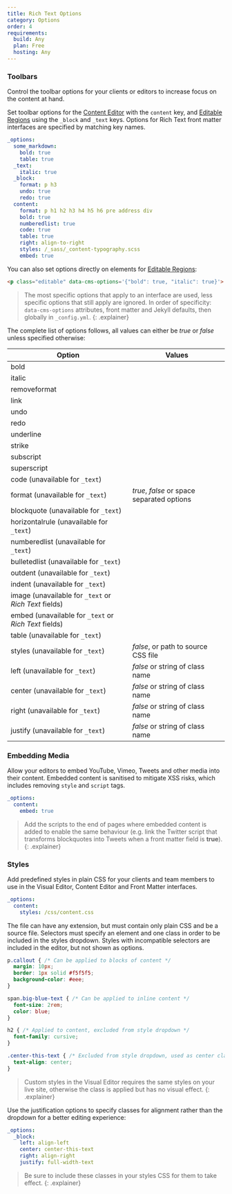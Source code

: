 ```yaml
---
title: Rich Text Options
category: Options
order: 4
requirements:
  build: Any
  plan: Free
  hosting: Any
---
```


### Toolbars

Control the toolbar options for your clients or editors to increase focus on the content at hand.

Set toolbar options for the [Content Editor](/editing/content-editor/) with the `content` key, and [Editable Regions](/editing/editable-regions/) using the `_block` and `_text` keys. Options for Rich Text front matter interfaces are specified by matching key names.

~~~yaml
_options:
  some_markdown:
    bold: true
    table: true
  _text:
    italic: true
  _block:
    format: p h3
    undo: true
    redo: true
  content:
    format: p h1 h2 h3 h4 h5 h6 pre address div
    bold: true
    numberedlist: true
    code: true
    table: true
    right: align-to-right
    styles: /_sass/_content-typography.scss
    embed: true
~~~

You can also set options directly on elements for [Editable Regions](/editing/editable-regions/):

~~~html
<p class="editable" data-cms-options='{"bold": true, "italic": true}'>...</p>
~~~

> The most specific options that apply to an interface are used, less specific options that still apply are ignored. In order of specificity: `data-cms-options` attributes, front matter and Jekyll defaults, then globally in `_config.yml`.
{: .explainer}

The complete list of options follows, all values can either be *true* or *false* unless specified otherwise:

| Option | Values |
| ------ | ------ |
| bold | |
| italic | |
| removeformat | |
| link | |
| undo | |
| redo | |
| underline | |
| strike | |
| subscript | |
| superscript | |
| code (unavailable for `_text`) | |
| format (unavailable for `_text`) | *true*, *false* or space separated options |
| blockquote (unavailable for `_text`) | |
| horizontalrule (unavailable for `_text`) | |
| numberedlist (unavailable for `_text`) | |
| bulletedlist (unavailable for `_text`) | |
| outdent (unavailable for `_text`) | |
| indent (unavailable for `_text`) | |
| image (unavailable for `_text` or *Rich Text* fields) | |
| embed (unavailable for `_text` or *Rich Text* fields) | |
| table (unavailable for `_text`) | |
| styles (unavailable for `_text`) | *false*, or path to source CSS file |
| left (unavailable for `_text`) | *false* or string of class name |
| center (unavailable for `_text`) | *false* or string of class name |
| right (unavailable for `_text`) | *false* or string of class name |
| justify (unavailable for `_text`) | *false* or string of class name |

### Embedding Media

Allow your editors to embed YouTube, Vimeo, Tweets and other media into their content. Embedded content is sanitised to mitigate XSS risks, which includes removing `style` and `script` tags.

~~~yaml
_options:
  content:
    embed: true
~~~

> Add the scripts to the end of pages where embedded content is added to enable the same behaviour (e.g. link the Twitter script that transforms blockquotes into Tweets when a front matter field is **true**).
{: .explainer}

### Styles

Add predefined styles in plain CSS for your clients and team members to use in the Visual Editor, Content Editor and Front Matter interfaces.

~~~yaml
_options:
  content:
    styles: /css/content.css
~~~

The file can have any extension, but must contain only plain CSS and be a source file. Selectors must specify an element and one class in order to be included in the styles dropdown. Styles with incompatible selectors are included in the editor, but not shown as options.

~~~css
p.callout { /* Can be applied to blocks of content */
  margin: 10px;
  border: 1px solid #f5f5f5;
  background-color: #eee;
}

span.big-blue-text { /* Can be applied to inline content */
  font-size: 2rem;
  color: blue;
}

h2 { /* Applied to content, excluded from style dropdown */
  font-family: cursive;
}

.center-this-text { /* Excluded from style dropdown, used as center class described below */
  text-align: center;
}

~~~

> Custom styles in the Visual Editor requires the same styles on your live site, otherwise the class is applied but has no visual effect.
{: .explainer}

Use the justification options to specify classes for alignment rather than the dropdown for a better editing experience:

~~~yaml
_options:
  _block:
    left: align-left
    center: center-this-text
    right: align-right
    justify: full-width-text
~~~

> Be sure to include these classes in your styles CSS for them to take effect.
{: .explainer}
